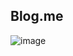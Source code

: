 ## Blog.me

![image](https://github.com/ecsimsw/ecsimsw.blog/assets/46060746/f1677bbc-a862-4f2c-be97-d167ca80a632)




